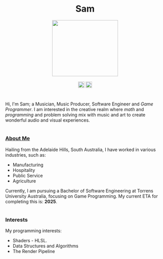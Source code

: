 <h1 align="center">Sam</h1>

<div align="center">
  <img src="https://i.imgur.com/0RYz8xb.jpeg" width="207.5" height="177" align="center" />
  <br />
  <br />
  <a href="https://www.youtube.com/@Sonetti./"><img src="https://www.youtube.com/s/desktop/0646520c/img/favicon_144x144.png" width="20" height="20" /></a>
  <a href="https://www.linkedin.com/in/sam-catcheside-54805a262/"><img src="https://static.licdn.com/aero-v1/sc/h/akt4ae504epesldzj74dzred8" width="20" height="20" /></a>
</div>

<h1 align="center"></h1>

<p>Hi, I'm Sam; a Musician, Music Producer, Software Engineer and <i>Game Programmer</i>. I am interested in the creative realm where <i>math</i> and <i>programming</i> and problem solving mix with music and art to create wonderful audio and visual experiences.</p>

<h1 align="center"></h1>
<h3><u>About Me</u></h3>

<p>Hailing from the Adelaide Hills, South Australia, I have worked in various industries, such as:</p>

<ul>
  <li>Manufacturing</li>
  <li>Hospitality</li>
  <li>Public Service</li>
  <li>Agriculture</li>
</ul>

Currently, I am pursuing a Bachelor of Software Engineering at Torrens University Australia, focusing on Game Programming. My current ETA for completing this is: <b>2025</b>.</p>

<h1 align="center"></h1>
<h3>Interests</h3>

My programming interests:

<ul>
  <li>Shaders - HLSL.</li>
  <li>Data Structures and Algorithms</li>
  <li>The Render Pipeline</li>
</ul>

<!---
Sonett-i/Sonett-i is a ✨ special ✨ repository because its `README.md` (this file) appears on your GitHub profile.
You can click the Preview link to take a look at your changes.
--->
